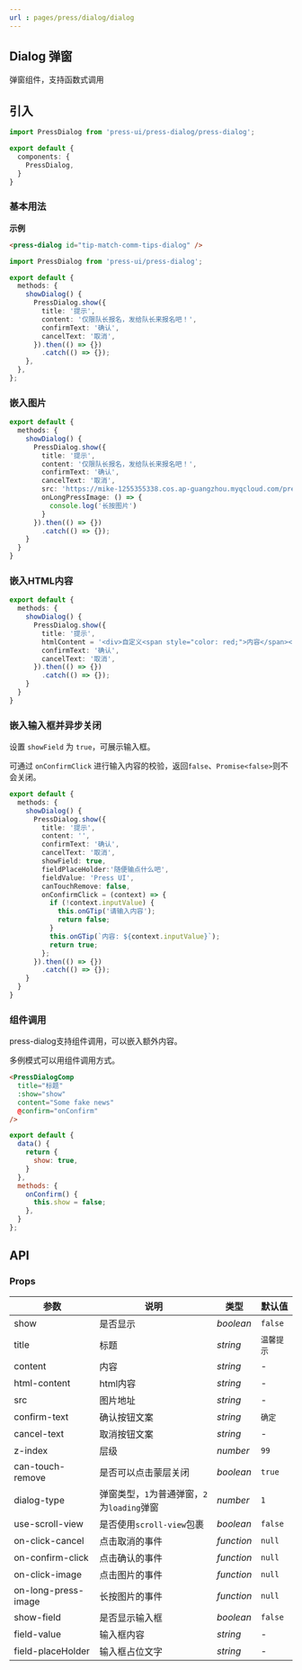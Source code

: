```yaml
---
url : pages/press/dialog/dialog
---
```


## Dialog 弹窗


弹窗组件，支持函数式调用

## 引入

```ts
import PressDialog from 'press-ui/press-dialog/press-dialog';

export default {
  components: {
    PressDialog,
  }
}
```

### 基本用法

**示例**

```html
<press-dialog id="tip-match-comm-tips-dialog" />
```

```ts
import PressDialog from 'press-ui/press-dialog';

export default {
  methods: {
    showDialog() {
      PressDialog.show({
        title: '提示',
        content: '仅限队长报名，发给队长来报名吧！',
        confirmText: '确认',
        cancelText: '取消',
      }).then(() => {})
        .catch(() => {});
    },
  },
};
```

### 嵌入图片


```ts
export default {
  methods: {
    showDialog() {
      PressDialog.show({
        title: '提示',
        content: '仅限队长报名，发给队长来报名吧！',
        confirmText: '确认',
        cancelText: '取消',
        src: 'https://mike-1255355338.cos.ap-guangzhou.myqcloud.com/press/qrcode/qrcode-wx-mp.png',
        onLongPressImage: () => {
          console.log('长按图片')
        }
      }).then(() => {})
        .catch(() => {});
    }
  }
}
```

### 嵌入HTML内容

```ts
export default {
  methods: {
    showDialog() {
      PressDialog.show({
        title: '提示',
        htmlContent = '<div>自定义<span style="color: red;">内容</span></div>',
        confirmText: '确认',
        cancelText: '取消',
      }).then(() => {})
        .catch(() => {});
    }
  }
}
```


### 嵌入输入框并异步关闭

设置 `showField` 为 `true`，可展示输入框。

可通过 `onConfirmClick` 进行输入内容的校验，返回`false`、`Promise<false>`则不会关闭。

```ts
export default {
  methods: {
    showDialog() {
      PressDialog.show({
        title: '提示',
        content: '',
        confirmText: '确认',
        cancelText: '取消',
        showField: true,
        fieldPlaceHolder:'随便输点什么吧',
        fieldValue: 'Press UI',
        canTouchRemove: false,
        onConfirmClick = (context) => {
          if (!context.inputValue) {
            this.onGTip('请输入内容');
            return false;
          }
          this.onGTip(`内容: ${context.inputValue}`);
          return true;
        };
      }).then(() => {})
        .catch(() => {});
    }
  }
}
```

### 组件调用

press-dialog支持组件调用，可以嵌入额外内容。

多例模式可以用组件调用方式。

```html
<PressDialogComp
  title="标题"
  :show="show"
  content="Some fake news"
  @confirm="onConfirm"
/>
```

```js
export default {
  data() {
    return {
      show: true,
    }
  },
  methods: {
    onConfirm() {
      this.show = false;
    },
  }
};
```



## API

### Props

| 参数                | 说明                                        | 类型       | 默认值     |
| ------------------- | ------------------------------------------- | ---------- | ---------- |
| show                | 是否显示                                    | _boolean_  | `false`    |
| title               | 标题                                        | _string_   | `温馨提示` |
| content             | 内容                                        | _string_   | -          |
| html-content        | html内容                                    | _string_   | -          |
| src                 | 图片地址                                    | _string_   | -          |
| confirm-text        | 确认按钮文案                                | _string_   | `确定`     |
| cancel-text         | 取消按钮文案                                | _string_   | -          |
| z-index             | 层级                                        | _number_   | `99`       |
| can-touch-remove    | 是否可以点击蒙层关闭                        | _boolean_  | `true`     |
| dialog-type         | 弹窗类型，`1`为普通弹窗，`2`为`loading`弹窗 | _number_   | `1`        |
| use-scroll-view     | 是否使用`scroll-view`包裹                   | _boolean_  | `false`    |
| on-click-cancel     | 点击取消的事件                              | _function_ | `null`     |
| on-confirm-click    | 点击确认的事件                              | _function_ | `null`     |
| on-click-image      | 点击图片的事件                              | _function_ | `null`     |
| on-long-press-image | 长按图片的事件                              | _function_ | `null`     |
| show-field          | 是否显示输入框                              | _boolean_  | `false`    |
| field-value         | 输入框内容                                  | _string_   | -          |
| field-placeHolder   | 输入框占位文字                              | _string_   | -          |

